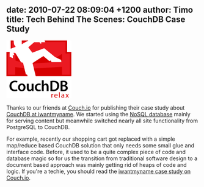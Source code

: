 date: 2010-07-22 08:09:04 +1200
author: Timo
title: Tech Behind The Scenes: CouchDB Case Study
----

![Apache CouchDB logo](/media/2010-07-22-Couchdb-logo.png)

Thanks to our friends at [Couch.io](http://archived.link/http://couch.io) for publishing their case study about [CouchDB at iwantmyname](http://archived.link/http://www.couch.io/case-study-iwantmyname). We started using the [NoSQL database](http://couchdb.apache.org/) mainly for serving content but meanwhile switched nearly all site functionality from PostgreSQL to CouchDB.

For example, recently our shopping cart got replaced with a simple map/reduce based CouchDB solution that only needs some small glue and interface code. Before, it used to be a quite complex piece of code and database magic so for us the transition from traditional software design to a document based approach was mainly getting rid of heaps of code and logic.
If you're a techie, you should read the [iwantmyname case study on Couch.io](http://archived.link/http://www.couch.io/case-study-iwantmyname).
